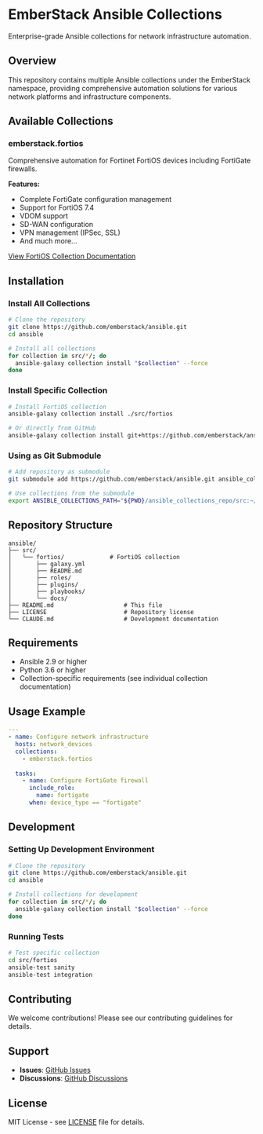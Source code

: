 # EmberStack Ansible Collections

Enterprise-grade Ansible collections for network infrastructure automation.

## Overview

This repository contains multiple Ansible collections under the EmberStack namespace, providing comprehensive automation solutions for various network platforms and infrastructure components.

## Available Collections

### emberstack.fortios
Comprehensive automation for Fortinet FortiOS devices including FortiGate firewalls.

**Features:**
- Complete FortiGate configuration management
- Support for FortiOS 7.4
- VDOM support
- SD-WAN configuration
- VPN management (IPSec, SSL)
- And much more...

[View FortiOS Collection Documentation](src/fortios/)

## Installation

### Install All Collections
```bash
# Clone the repository
git clone https://github.com/emberstack/ansible.git
cd ansible

# Install all collections
for collection in src/*/; do
  ansible-galaxy collection install "$collection" --force
done
```

### Install Specific Collection
```bash
# Install FortiOS collection
ansible-galaxy collection install ./src/fortios

# Or directly from GitHub
ansible-galaxy collection install git+https://github.com/emberstack/ansible.git#/src/fortios
```

### Using as Git Submodule
```bash
# Add repository as submodule
git submodule add https://github.com/emberstack/ansible.git ansible_collections_repo

# Use collections from the submodule
export ANSIBLE_COLLECTIONS_PATH="${PWD}/ansible_collections_repo/src:~/.ansible/collections"
```

## Repository Structure

```
ansible/
├── src/
│   └── fortios/             # FortiOS collection
│       ├── galaxy.yml
│       ├── README.md
│       ├── roles/
│       ├── plugins/
│       ├── playbooks/
│       └── docs/
├── README.md                    # This file
├── LICENSE                      # Repository license
└── CLAUDE.md                    # Development documentation
```

## Requirements

- Ansible 2.9 or higher
- Python 3.6 or higher
- Collection-specific requirements (see individual collection documentation)

## Usage Example

```yaml
---
- name: Configure network infrastructure
  hosts: network_devices
  collections:
    - emberstack.fortios
    
  tasks:
    - name: Configure FortiGate firewall
      include_role:
        name: fortigate
      when: device_type == "fortigate"
```

## Development

### Setting Up Development Environment
```bash
# Clone the repository
git clone https://github.com/emberstack/ansible.git
cd ansible

# Install collections for development
for collection in src/*/; do
  ansible-galaxy collection install "$collection" --force
done
```

### Running Tests
```bash
# Test specific collection
cd src/fortios
ansible-test sanity
ansible-test integration
```

## Contributing

We welcome contributions! Please see our contributing guidelines for details.

## Support

- **Issues**: [GitHub Issues](https://github.com/emberstack/ansible/issues)
- **Discussions**: [GitHub Discussions](https://github.com/emberstack/ansible/discussions)

## License

MIT License - see [LICENSE](LICENSE) file for details.

